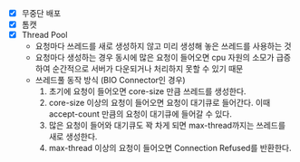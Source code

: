 - [x] 무중단 배포
- [x] 톰캣
- [x] Thread Pool
  - 요청마다 쓰레드를 새로 생성하지 않고 미리 생성해 놓은 쓰레드를 사용하는 것
  - 요청마다 생성하는 경우 동시에 많은 요청이 들어오면 cpu 자원의 소모가 급증하여 순간적으로 서버가 다운되거나 처리하지 못할 수 있기 때문
  - 쓰레드풀 동작 방식 (BIO Connector인 경우)
    1. 초기에 요청이 들어오면 core-size 만큼 쓰레드를 생성한다.
    2. core-size 이상의 요청이 들어오면 요청이 대기큐로 들어간다. 이때 accept-count 만큼의 요청이 대기큐에 들어갈 수 있다.
    3. 많은 요청이 들어와 대기큐도 꽉 차게 되면 max-thread까지는 쓰레드를 새로 생성한다.
    4. max-thread 이상의 요청이 들어오면 Connection Refused를 반환한다.
